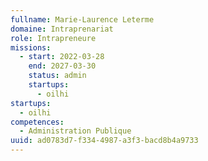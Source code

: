 ```yaml
---
fullname: Marie-Laurence Leterme
domaine: Intraprenariat
role: Intrapreneure
missions:
  - start: 2022-03-28
    end: 2027-03-30
    status: admin
    startups:
      - oilhi
startups:
  - oilhi
competences:
  - Administration Publique
uuid: ad0783d7-f334-4987-a3f3-bacd8b4a9733
---
```

